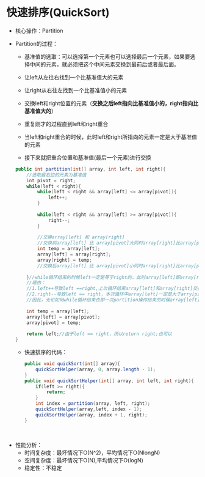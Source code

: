 # 快速排序(QuickSort)

- 核心操作：Partition

- Partition的过程：

    - 基准值的选取：可以选择第一个元素也可以选择最后一个元素，如果要选择中间的元素，就必须把这个中间元素交换到最前后或者最后面。

    

    

    - 让left从左往右找到一个比基准值大的元素
    - 让right从右往左找到一个比基准值小的元素
    - 交换left和right位置的元素（**交换之后left指向比基准值小的，right指向比基准值大的**）
    - 重复刚才的过程直到left和right重合

    

    

    - 当left和right重合的时候，此时left和right所指向的元素一定是大于基准值的元素

    

    - 接下来就把重合位置和基准值(最后一个元素)进行交换

    

    

    ```java
    public int partition(int[] array, int left, int right){
        //选取最右边的元素为基准值
        int pivot = right;
        while(left < right){
        	while(left < right && array[left] <= array[pivot]){
            	left++;
        	}
            
            while(left < right && array[left] >= array[pivot]){
                right--;
            }
            
            //交换array[left] 和 array[right]
            //交换前array[left] 比 array[pivot]大同时array[right]比array[pivot]小
            int temp = array[left];
            array[left] = array[right];
            array[right] = temp;
            //交换后array[left] 比 array[pivot]小同时array[right]比array[pivot]大
            
        }//while循环结束的时候left一定是等于right的，此时array[left]即array[right]一定是大于array[pivot]
        //理由：
        //1.left++导致left ==right,上次循环结束array[left]和array[right]交换之后array[right]是大于arry[pivot]的
        //2.right--导致left == right，本次循环中array[left]一定是大于arry[pivot]的
        //因此，无论如何while循环结束也即一次partition操作结束的时候array[left]也即array[right]一定是大于array[pivot]的
        
        int temp = array[left];
        array[left] = array[pivot];
        array[pivot] = temp;
        
        return left;//由于left == right，所以return right;也可以
    }
    ```

    - 快速排序的代码：

        ```java
        public void quickSort(int[] array){
            quickSortHelper(array, 0, array.length - 1);
        }
        public void quickSortHelper(int[] array, int left, int right){
            if(left >= right){
                return;
            }
            int index = partition(array, left, right);
            quickSortHelper(array,left, index - 1);
            quickSortHelper(array, index + 1, right);
        }
        ```


​          

- 性能分析：
    - 时间复杂度：最坏情况下O(N^2)，平均情况下O(NlongN)        
    - 空间复杂度：最坏情况下O(N),平均情况下O(logN)    
    - 稳定性：不稳定